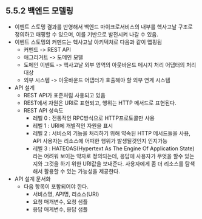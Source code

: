 ## 5.5.2 백엔드 모델링

- 이벤트 스토밍 결과를 반영해서 백엔드 마이크로서비스의 내부를 헥사고날 구조로 정의하고 매핑할 수 있으며, 이를 기반으로 발전시켜 나갈 수 있음.
- 이벤트 스토밍의 커멘드는 헥사고날 아키텍처로 다음과 같이 맵핑됨
  - 커멘드 -> REST API
  - 애그리거트 -> 도메인 모델
  - 도메인 이벤트 -> 헥사고날 외부 영역의 아웃바운드 메시지 처리 어댑터의 처리 대상
  - 외부 시스템 -> 아웃바운드 어댑터가 호출해야 할 외부 연계 시스템
- API 설계
  - REST API가 표준처럼 사용되고 있음
  - REST에서 자원은 URI로 표현되고, 행위는 HTTP 메서드로 표현된다.
  - REST API 성숙도
    - 레벨 0 : 전통적인 RPC방식으로 HTTP프로토콜만 사용
    - 레벨 1 : URI에 개별적인 자원을 표시
    - 레벨 2 : 서비스의 기능을 처리하기 위해 약속된 HTTP 메서드들을 사용, API 사용자는 리소스에 어떠한 행위가 발생될것인지 인지가능
    - 레벨 3 : HATEOAS(Hypertext As The Engine Of Application State)라는 어려워 보이는 약자로 정의되는데, 응답에 사용자가 무엇을 할수 있는지와 그것을 하기 위한 URI값을 보내준다. 사용자에게 좀 더 리소스를 탐색해서 활용할 수 있는 가능성을 제공한다.
- API 설계 문서화
  - 다음 항목이 포함되어야 한다.
    - 서비스명, API명, 리소스(URI)
    - 요청 매개변수, 요청 샘플
    - 응답 매게변수, 응답 샘플